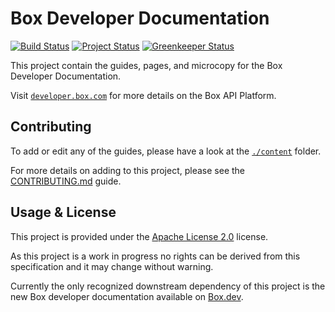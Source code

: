 # Box Developer Documentation

[![Build Status][travis_img]][travis]
[![Project Status][opensource_img]][opensource]
[![Greenkeeper Status][greenkeeper_img]][greenkeeper]

This project contain the guides, pages, and microcopy for the Box Developer Documentation.

Visit [`developer.box.com`][boxdev] for more details on the Box API Platform.

## Contributing

To add or edit any of the guides, please have a look at the [`./content`](./content) folder.

For more details on adding to this project, please see the
[CONTRIBUTING.md][contrib] guide.

## Usage & License

This project is provided under the [Apache License 2.0][license] license.

As this project is a work in progress no rights can be derived from this
specification and it may change without warning.

Currently the only recognized downstream dependency of this project is the
new Box developer documentation available on [Box.dev][boxdev].

[license]: LICENSE
[contrib]: CONTRIBUTING.md
[boxdev]: https://developer.box.com
[greenkeeper]: https://greenkeeper.io/
[opensource]: http://opensource.box.com/badges
[travis]: https://travis-ci.com/box/developer.box.com

[travis_img]: https://travis-ci.com/box/developer.box.com.svg?branch=master
[opensource_img]: https://opensource.box.com/badges/active.svg
[greenkeeper_img]: https://badges.greenkeeper.io/box/developer.box.com.svg
